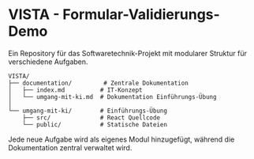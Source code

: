 # VISTA - Formular-Validierungs-Demo
Ein Repository für das Softwaretechnik-Projekt mit modularer Struktur für verschiedene Aufgaben.

```
VISTA/
├── documentation/         # Zentrale Dokumentation
│   ├── index.md          # IT-Konzept
│   └── umgang-mit-ki.md  # Dokumentation Einführungs-Übung
│
└── umgang-mit-ki/        # Einführungs-Übung
    ├── src/              # React Quellcode
    └── public/           # Statische Dateien
```

Jede neue Aufgabe wird als eigenes Modul hinzugefügt, während die Dokumentation zentral verwaltet wird.
